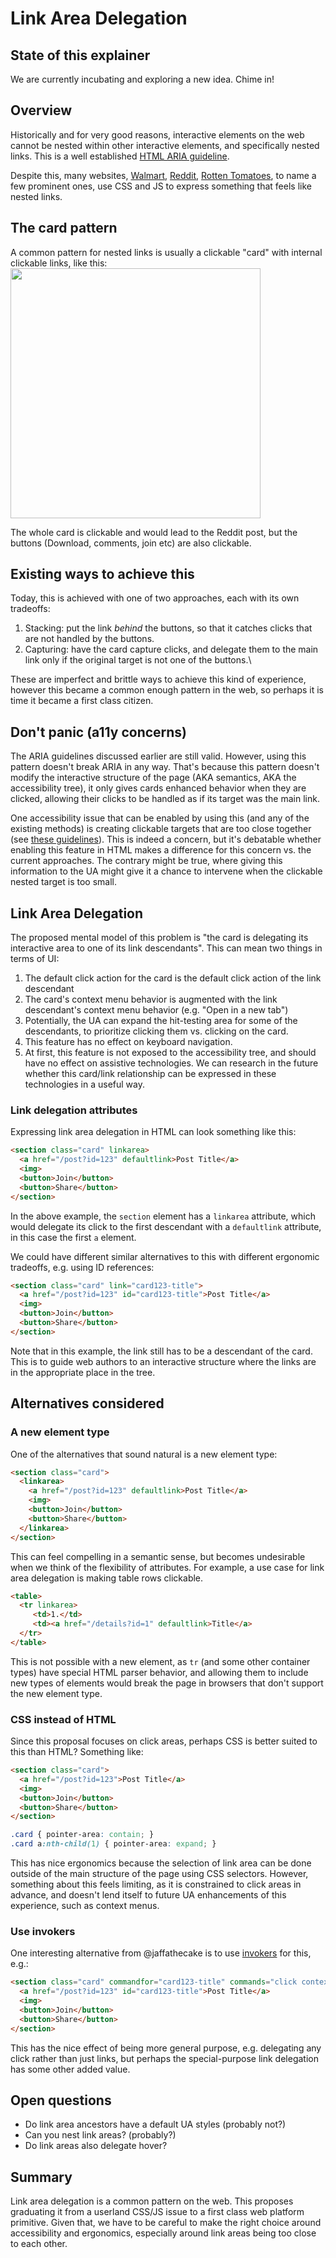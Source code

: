 # Link Area Delegation

## State of this explainer
We are currently incubating and exploring a new idea. Chime in!

## Overview
Historically and for very good reasons, interactive elements on the web cannot be nested within other interactive elements, and specifically nested links.
This is a well established [HTML ARIA guideline]([https://w3c.github.io/html-aria/](https://w3c.github.io/html-aria/#allowed-descendants-of-aria-roles)).

Despite this, many websites, [Walmart](https://walmart.ca), [Reddit](https://reddit.com), [Rotten Tomatoes](https://rottentomatoes.com), to name a few prominent ones,
use CSS and JS to express something that feels like nested links. 

## The card pattern
A common pattern for nested links is usually a clickable "card" with internal clickable links, like this:
<img src="https://github.com/user-attachments/assets/27e5076d-bc98-4fb8-a429-e8462ff9024c" width=400>

The whole card is clickable and would lead to the Reddit post, but the buttons (Download, comments, join etc) are also clickable.

## Existing ways to achieve this
Today, this is achieved with one of two approaches, each with its own tradeoffs:
1. Stacking: put the link *behind* the buttons, so that it catches clicks that are not handled by the buttons.
2. Capturing: have the card capture clicks, and delegate them to the main link only if the original target is not one of the buttons.\

These are imperfect and brittle ways to achieve this kind of experience, however this became a common enough pattern in the web, so perhaps it is time it became a first class citizen.

## Don't panic (a11y concerns)
The ARIA guidelines discussed earlier are still valid. However, using this pattern doesn't break ARIA in any way.
That's because this pattern doesn't modify the interactive structure of the page (AKA semantics, AKA the accessibility tree), it only gives cards enhanced behavior when they are clicked,
allowing their clicks to be handled as if its target was the main link.

One accessibility issue that can be enabled by using this (and any of the existing methods) is creating clickable targets that are too close together (see [these guidelines](https://www.w3.org/WAI/perspective-videos/controls/)).
This is indeed a concern, but it's debatable whether enabling this feature in HTML makes a difference for this concern vs. the current approaches.
The contrary might be true, where giving this information to the UA might give it a chance to intervene when the clickable nested target is too small.

## Link Area Delegation
The proposed mental model of this problem is "the card is delegating its interactive area to one of its link descendants".
This can mean two things in terms of UI:
1. The default click action for the card is the default click action of the link descendant
2. The card's context menu behavior is augmented with the link descendant's context menu behavior (e.g. "Open in a new tab")
3. Potentially, the UA can expand the hit-testing area for some of the descendants, to prioritize clicking them vs. clicking on the card.
4. This feature has no effect on keyboard navigation.
6. At first, this feature is not exposed to the accessibility tree, and should have no effect on assistive technologies. We can research in the future whether this card/link relationship can be expressed in these technologies in a useful way.

### Link delegation attributes
Expressing link area delegation in HTML can look something like this:
```html
<section class="card" linkarea>
  <a href="/post?id=123" defaultlink>Post Title</a>
  <img>
  <button>Join</button>
  <button>Share</button>
</section>
```

In the above example, the `section` element has a `linkarea` attribute, which would delegate its click to the first descendant with a `defaultlink` attribute, in this case the first `a` element.

We could have different similar alternatives to this with different ergonomic tradeoffs, e.g. using ID references:
```html
<section class="card" link="card123-title">
  <a href="/post?id=123" id="card123-title">Post Title</a>
  <img>
  <button>Join</button>
  <button>Share</button>
</section>
```

Note that in this example, the link still has to be a descendant of the card. This is to guide web authors to an interactive structure where the links are in the appropriate place in the tree.

## Alternatives considered

### A new element type
One of the alternatives that sound natural is a new element type:
```html
<section class="card">
  <linkarea>
    <a href="/post?id=123" defaultlink>Post Title</a>
    <img>
    <button>Join</button>
    <button>Share</button>
  </linkarea>
</section>
```

This can feel compelling in a semantic sense, but becomes undesirable when we think of the flexibility of attributes.
For example, a use case for link area delegation is making table rows clickable.

```html
<table>
  <tr linkarea>
     <td>1.</td>
     <td><a href="/details?id=1" defaultlink>Title</a>
  </tr>
</table>
```

This is not possible with a new element, as `tr` (and some other container types) have special HTML parser behavior, and allowing them to include new types of elements would
break the page in browsers that don't support the new element type.

### CSS instead of HTML

Since this proposal focuses on click areas, perhaps CSS is better suited to this than HTML?
Something like:

```html
<section class="card">
  <a href="/post?id=123">Post Title</a>
  <img>
  <button>Join</button>
  <button>Share</button>
</section>
```

```css
.card { pointer-area: contain; }
.card a:nth-child(1) { pointer-area: expand; }
```

This has nice ergonomics because the selection of link area can be done outside of the main structure of the page using CSS selectors.
However, something about this feels limiting, as it is constrained to click areas in advance, and doesn't lend itself to future UA enhancements of this experience, such as context menus.

### Use invokers
One interesting alternative from @jaffathecake is to use [invokers](https://open-ui.org/components/invokers.explainer/) for this, e.g.:
```html
<section class="card" commandfor="card123-title" commands="click contextmenu">
  <a href="/post?id=123" id="card123-title">Post Title</a>
  <img>
  <button>Join</button>
  <button>Share</button>
</section>
```

This has the nice effect of being more general purpose, e.g. delegating any click rather than just links, but perhaps the special-purpose link delegation has some other added value.

## Open questions
- Do link area ancestors have a default UA styles (probably not?)
- Can you nest link areas? (probably?)
- Do link areas also delegate hover? 

## Summary
Link area delegation is a common pattern on the web. This proposes graduating it from a userland CSS/JS issue to a first class web platform primitive.
Given that, we have to be careful to make the right choice around accessibility and ergonomics, especially around link areas being too close to each other.
